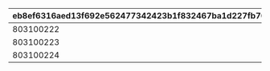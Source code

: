 |eb8ef6316aed13f692e562477342423b1f832467ba1d227fb70647741f0fe90c|ca9dbabacf13d5b04b75d8e70a3b85b1d7f9dcdf8eb80072f9cb2e5a1e08dd03|3376a37c9e488e104398e8b34c6d7c4b0505e4fba179225ee84a8e8a0ca8c341|5855ae7210a9214642df45c7fd64149e23edca235072cf75909ecf221794650e|5b4d191767927e4fe985c5b65407687e7017385ded328318ca38a798db2bd55d|e3ad0ffb112b2787ce4106c5167a33e35386359ab2844a542004849a882714bb|1b72709e1510c428432a60a328145002ffdde910dc6c6fa67629719353f6de4c|66e78bda65161ce8abed2750825cd4a88042646774802eb78224565c9b38e4d8|8408df67d5096f40334daa7829e105a9c8c109cfffaa9d2cf9f44be22edf08f5|d4617f3ebe752eba66b03bcfcf1d0207556d28bec0b28b34853bbd40ca108bdb|295f47a0448989c962ed8e993cc3a5d5babf6cce34c7517229d7a5d0c5a2abea|5404cbd3818b5ffd5af2894ba933e67e4b74bc4a8b082eb16389fee7620c7ed6|b76cdf31eaf4bc40c3e2b9adae8ff98527b06245563fad5397ad71225d6d3b2d|9302b78df218ad67340ea4f7c79244b1c03d67a884d45f3f66570ae93c039f30|c8bd95b23836e2b63dfd98b32433c540955168beaef83d4c24c248edb924d8bc|06380a3cc4a151b7a1c7e2de7644bb4a4e92dd8d68bb8fa99f8b353a415b071b|5334a6e428b201177e8c0579e3f9956fc7b37718576af5b7cf0fe63473764411|c7db52aa10c9abe4540d1633a7d8c0832e9f6cf63996a478316d81c517203c8c|
| --- | --- | --- | --- | --- | --- | --- | --- | --- | --- | --- | --- | --- | --- | --- | --- | --- | --- |
|803100222|0|83|-1|1|1|5|4|1|9006525|0|-1|1|3008|bgm_M646_Mode1|1.5|0|-1|
|803100223|0|66|-1|1|2|5|2|1|9006526|0|-1|1|3008|bgm_M646_Mode2|1.5|0|-1|
|803100224|9000003|0|-1|1|3|5|-1|1|9006527|0|-1|-1|3008|bgm_M646_Mode3|1.5|0|-1|